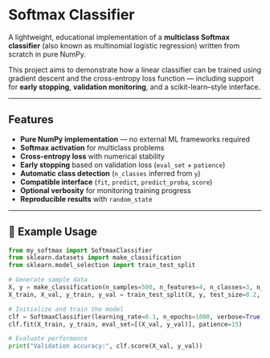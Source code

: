 # Softmax Classifier

A lightweight, educational implementation of a **multiclass Softmax classifier** (also known as multinomial logistic regression) written from scratch in pure NumPy.

This project aims to demonstrate how a linear classifier can be trained using gradient descent and the cross-entropy loss function — including support for **early stopping**, **validation monitoring**, and a scikit-learn–style interface.

---

## Features

- **Pure NumPy implementation** — no external ML frameworks required  
- **Softmax activation** for multiclass problems  
- **Cross-entropy loss** with numerical stability  
- **Early stopping** based on validation loss (`eval_set` + `patience`)  
- **Automatic class detection** (`n_classes` inferred from `y`)  
- **Compatible interface** (`fit`, `predict`, `predict_proba`, `score`)  
- **Optional verbosity** for monitoring training progress  
- **Reproducible results** with `random_state`

---

## 🧠 Example Usage

```python
from my_softmax import SoftmaxClassifier
from sklearn.datasets import make_classification
from sklearn.model_selection import train_test_split

# Generate sample data
X, y = make_classification(n_samples=500, n_features=4, n_classes=3, n_informative=3, random_state=42)
X_train, X_val, y_train, y_val = train_test_split(X, y, test_size=0.2, random_state=42)

# Initialize and train the model
clf = SoftmaxClassifier(learning_rate=0.1, n_epochs=1000, verbose=True)
clf.fit(X_train, y_train, eval_set=[(X_val, y_val)], patience=15)

# Evaluate performance
print("Validation accuracy:", clf.score(X_val, y_val))
